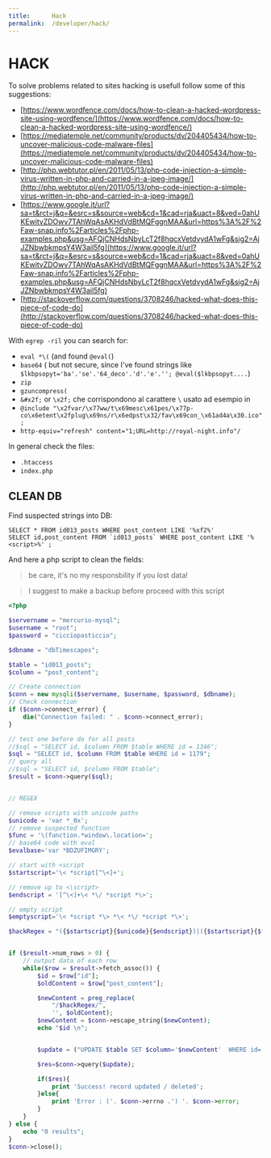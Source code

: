 ```yaml
---
title:      Hack
permalink:  /developer/hack/
---
```



HACK
====

To solve problems related to sites hacking is usefull follow some of this suggestions:

- [https://www.wordfence.com/docs/how-to-clean-a-hacked-wordpress-site-using-wordfence/](https://www.wordfence.com/docs/how-to-clean-a-hacked-wordpress-site-using-wordfence/)
- [https://mediatemple.net/community/products/dv/204405434/how-to-uncover-malicious-code-malware-files](https://mediatemple.net/community/products/dv/204405434/how-to-uncover-malicious-code-malware-files)
- [http://php.webtutor.pl/en/2011/05/13/php-code-injection-a-simple-virus-written-in-php-and-carried-in-a-jpeg-image/](http://php.webtutor.pl/en/2011/05/13/php-code-injection-a-simple-virus-written-in-php-and-carried-in-a-jpeg-image/)
- [https://www.google.it/url?sa=t&rct=j&q=&esrc=s&source=web&cd=1&cad=rja&uact=8&ved=0ahUKEwitvZDOwv7TAhWqAsAKHdVdBtMQFggnMAA&url=https%3A%2F%2Faw-snap.info%2Farticles%2Fphp-examples.php&usg=AFQjCNHdsNbyLcT2f8hqcxVetdvydA1wFg&sig2=AjJZNbwbkmpsY4W3ail5fg](https://www.google.it/url?sa=t&rct=j&q=&esrc=s&source=web&cd=1&cad=rja&uact=8&ved=0ahUKEwitvZDOwv7TAhWqAsAKHdVdBtMQFggnMAA&url=https%3A%2F%2Faw-snap.info%2Farticles%2Fphp-examples.php&usg=AFQjCNHdsNbyLcT2f8hqcxVetdvydA1wFg&sig2=AjJZNbwbkmpsY4W3ail5fg)
- [http://stackoverflow.com/questions/3708246/hacked-what-does-this-piece-of-code-do](http://stackoverflow.com/questions/3708246/hacked-what-does-this-piece-of-code-do)



With `egrep -ril` you can search for:

- `eval *\(` (and found `@eval(`)
- `base64` ( but not secure, since I've found strings like ` $lkbpsopyt='ba'.'se'.'64_deco'.'d'.'e'.''; @eval($lkbpsopyt....`)
- `zip`
- `gzuncompress(`
- `&#x2f;` or `\x2f;` che corrispondono al carattere `\` usato ad esempio in 
- `@include "\x2fvar/\x77ww/t\x69mesc\x61pes/\x77p-co\x6etent\x2fplug\x69ns/r\x6edpst\x32/fav\x69con_\x61ad4a\x30.ico";`
- `http-equiv="refresh" content="1;URL=http://royal-night.info"/`


In general check the files:

- `.htaccess`
- `index.php`



CLEAN DB
--------

Find suspected strings into DB:

````mysql
SELECT * FROM id013_posts WHERE post_content LIKE '%xf2%'
SELECT id,post_content FROM `id013_posts` WHERE post_content LIKE '%<script>%' ;
````


And here a php script to clean the fields: 
>be care, it's no my responsbility if you lost data!

>I suggest to make a backup before proceed with this script

````php
<?php

$servername = "mercurio-mysql";
$username = "root";
$password = "cicciopasticcio";

$dbname = "dbTimescapes";

$table = "id013_posts";
$column = "post_content";

// Create connection
$conn = new mysqli($servername, $username, $password, $dbname);
// Check connection
if ($conn->connect_error) {
    die("Connection failed: " . $conn->connect_error);
}

// test one before do for all posts
//$sql = "SELECT id, $column FROM $table WHERE id = 1346";
$sql = "SELECT id, $column FROM $table WHERE id = 1179";
// query all
//$sql = "SELECT id, $column FROM $table";
$result = $conn->query($sql);


// REGEX

// remove scripts with unicode paths
$unicode = 'var *_0x';
// remove suspected function
$func = '\(function.*window\.location=';
// base64 code with eval
$evalbase='var *BDZUFIMGRY';

// start with <script
$startscript='\< *script[^\<]+';

// remove up to <\script>
$endscript = '[^\<]+\< *\/ *script *\>';

// empty script
$emptyscript='\< *script *\> *\< *\/ *script *\>';

$hackRegex = "({$startscript}{$unicode}{$endscript})|({$startscript}{$func}{$endscript})|({$startscript}{$evalbase}{$endscript})|({$emptyscript})";


if ($result->num_rows > 0) {
    // output data of each row
    while($row = $result->fetch_assoc()) {
        $id = $row["id"];
        $oldContent = $row["post_content"];

        $newContent = preg_replace(
            "/$hackRegex/",
            '', $oldContent);
        $newContent = $conn->escape_string($newContent);
        echo "$id \n";


        $update = ("UPDATE $table SET $column='$newContent'  WHERE id='$id'");

        $res=$conn->query($update);

        if($res){
            print 'Success! record updated / deleted';
        }else{
            print 'Error : ('. $conn->errno .') '. $conn->error;
        }
    }
} else {
    echo "0 results";
}
$conn->close();

````